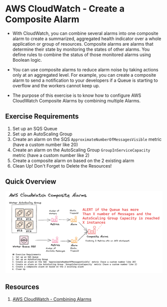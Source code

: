 # AWS CloudWatch - Create a Composite Alarm
- With CloudWatch, you can combine several alarms into one composite alarm to create a summarized, aggregated health indicator over a whole application or group of resources. Composite alarms are alarms that determine their state by monitoring the states of other alarms. You define rules to combine the status of those monitored alarms using Boolean logic.

- You can use composite alarms to reduce alarm noise by taking actions only at an aggregated level. For example, you can create a composite alarm to send a notification to your developers if a Queue is starting to overflow and the workers cannot keep up.

- The purpose of this exercise is to know how to configure AWS CloudWatch Composite Alarms by combining multiple Alarms. 

## Exercise Requirements
1. Set up an SQS Queue
1. Set up an AutoScaling Group
1. Create an alarm on the SQS `ApproximateNumberOfMessagesVisible` metric (have a custom number like 20)
1. Create an alarm on the AutoScaling Group `GroupInServiceCapacity` metric (have a custom number like 2)
1. Create a composite alarm on based on the 2 existing alarm
1. Clean Up! Don't Forget to Delete the Resources!

## Quick Overview
![AWS CloudWatch - Composite Alarms](./cloudwatch-composite-alarms-01.png)

## Resources
1. [AWS CloudWatch - Combining Alarms](./cloudwatch-composite-alarms-01.png)